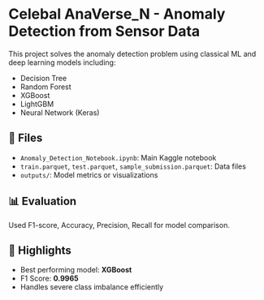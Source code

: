 # Celebal AnaVerse_N - Anomaly Detection from Sensor Data

This project solves the anomaly detection problem using classical ML and deep learning models including:
- Decision Tree
- Random Forest
- XGBoost
- LightGBM
- Neural Network (Keras)

## 📁 Files
- `Anomaly_Detection_Notebook.ipynb`: Main Kaggle notebook
- `train.parquet`, `test.parquet`, `sample_submission.parquet`: Data files
- `outputs/`: Model metrics or visualizations

## 📊 Evaluation
Used F1-score, Accuracy, Precision, Recall for model comparison.

## 🚀 Highlights
- Best performing model: **XGBoost**
- F1 Score: **0.9965**
- Handles severe class imbalance efficiently

